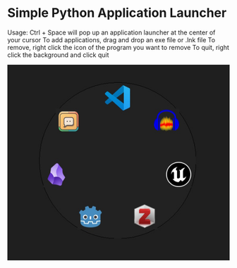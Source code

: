 # Simple Python Application Launcher

Usage:
Ctrl + Space will pop up an application launcher at the center of your cursor
To add applications, drag and drop an exe file or .lnk file
To remove, right click the icon of the program you want to remove
To quit, right click the background and click quit

![](example.jpg)